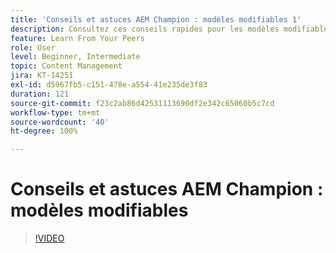 ```yaml
---
title: 'Conseils et astuces AEM Champion : modèles modifiables 1'
description: Consultez ces conseils rapides pour les modèles modifiables dans AEM Sites par Greg Dimeris, champion et expert AEM. Essayez-les dans votre instance aujourd’hui.
feature: Learn From Your Peers
role: User
level: Beginner, Intermediate
topic: Content Management
jira: KT-14251
exl-id: d5967fb5-c151-478e-a554-41e235de3f83
duration: 121
source-git-commit: f23c2ab86d42531113690df2e342c65060b5c7cd
workflow-type: tm+mt
source-wordcount: '40'
ht-degree: 100%

---
```


# Conseils et astuces AEM Champion : modèles modifiables

>[!VIDEO](https://video.tv.adobe.com/v/3409424?quality=12&learn=on)
